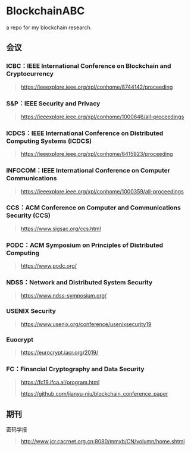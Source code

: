 # BlockchainABC
a repo for my blockchain research. 





## 会议

### ICBC：IEEE International Conference on Blockchain and Cryptocurrency

> https://ieeexplore.ieee.org/xpl/conhome/8744142/proceeding

### S&P：IEEE Security and Privacy

> https://ieeexplore.ieee.org/xpl/conhome/1000646/all-proceedings

### ICDCS：IEEE International Conference on Distributed Computing Systems (ICDCS)

> https://ieeexplore.ieee.org/xpl/conhome/8415923/proceeding

### INFOCOM：IEEE International Conference on Computer Communications

> https://ieeexplore.ieee.org/xpl/conhome/1000359/all-proceedings

### CCS：ACM Conference on Computer and Communications Security (CCS)

> https://www.sigsac.org/ccs.html

### PODC：ACM Symposium on Principles of Distributed Computing

> https://www.podc.org/

### NDSS：Network and Distributed System Security

> https://www.ndss-symposium.org/

### USENIX Security

> https://www.usenix.org/conference/usenixsecurity19

### Euocrypt

> https://eurocrypt.iacr.org/2019/

### FC：Financial Cryptography and Data Security

> https://fc19.ifca.ai/program.html
>
> https://github.com/jianyu-niu/blockchain_conference_paper

## 期刊

密码学报

> http://www.jcr.cacrnet.org.cn:8080/mmxb/CN/volumn/home.shtml